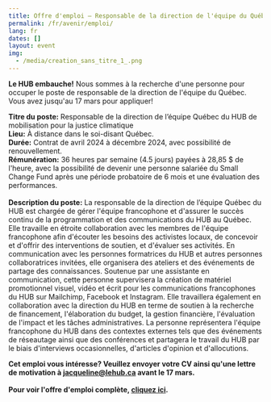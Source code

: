 ```yaml
---
title: Offre d'emploi – Responsable de la direction de l'équipe du Québec
permalink: /fr/avenir/emploi/
lang: fr
dates: []
layout: event
img:
  - /media/creation_sans_titre_1_.png
---
```

<!--StartFragment-->

**Le HUB embauche!** Nous sommes à la recherche d'une personne pour occuper le poste de responsable de la direction de l'équipe du Québec. Vous avez jusqu'au 17 mars pour appliquer! 

**Titre du poste:** Responsable de la direction de l’équipe Québec du HUB de mobilisation pour la justice climatique\
**Lieu:** À distance dans le soi-disant Québec.\
**Durée:** Contrat de avril 2024 à décembre 2024, avec possibilité de renouvellement.\
**Rémunération:** 36 heures par semaine (4.5 jours) payées à 28,85 $ de l'heure, avec la possibilité de devenir une personne salariée du Small Change Fund après une période probatoire de 6 mois et une évaluation des performances. \
\
**Description du poste:** La responsable de la direction de l’équipe Québec du HUB est chargée de gérer l'équipe francophone et d'assurer le succès continu de la programmation et des communications du HUB au Québec. Elle travaille en étroite collaboration avec les membres de l'équipe francophone afin d'écouter les besoins des activistes locaux, de concevoir et d'offrir des interventions de soutien, et d'évaluer ses activités. En communication avec les personnes formatrices du HUB et autres personnes collaboratrices invitées, elle organisera des ateliers et des événements de partage des connaissances. Soutenue par une assistante en communication, cette personne supervisera la création de matériel promotionnel visuel, vidéo et écrit pour les communications francophones du HUB sur Mailchimp, Facebook et Instagram. Elle travaillera également en collaboration avec la direction du HUB en terme de soutien à la recherche de financement, l'élaboration du budget, la gestion financière, l'évaluation de l'impact et les tâches administratives. La personne représentera l'équipe francophone du HUB dans des contextes externes tels que des événements de réseautage ainsi que des conférences et partagera le travail du HUB par le biais d'interviews occasionnelles, d'articles d'opinion et d'allocutions. 

**Cet emploi vous intéresse? Veuillez envoyer votre CV ainsi qu'une lettre de motivation à jacqueline@lehub.ca avant le 17 mars.**\
\
**P﻿our voir l'offre d'emploi complète, [cliquez ici](https://drive.google.com/file/d/1pOLyag_0RMyQD69aaaGQRx5sl9gRE_nd/view?usp=sharing).**

<!--EndFragment-->